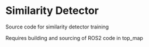 # Similarity Detector
Source code for similarity detector training

Requires building and sourcing of ROS2 code in top_map


